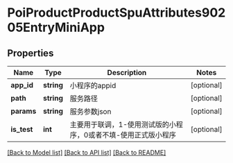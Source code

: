 # PoiProductProductSpuAttributes90205EntryMiniApp

## Properties
Name | Type | Description | Notes
------------ | ------------- | ------------- | -------------
**app_id** | **string** | 小程序的appid | [optional] 
**path** | **string** | 服务路径 | [optional] 
**params** | **string** | 服务参数json | [optional] 
**is_test** | **int** | 主要用于联调，1-使用测试版的小程序，0或者不填-使用正式版小程序 | [optional] 

[[Back to Model list]](../README.md#documentation-for-models) [[Back to API list]](../README.md#documentation-for-api-endpoints) [[Back to README]](../README.md)

